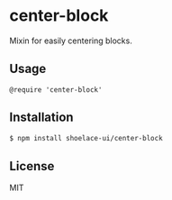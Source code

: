 
# center-block

Mixin for easily centering blocks.

## Usage

```stylus
@require 'center-block'
```

## Installation

```bash
$ npm install shoelace-ui/center-block
```

## License

  MIT
